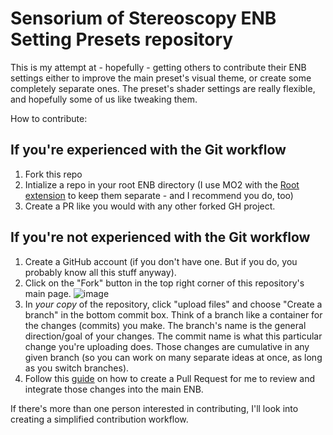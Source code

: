 # Sensorium of Stereoscopy ENB Setting Presets repository

This is my attempt at - hopefully - getting others to contribute their ENB settings either to improve the main preset's visual theme, or create some completely separate ones. The preset's shader settings are really flexible, and hopefully some of us like tweaking them.

How to contribute:

## If you're experienced with the Git workflow
1. Fork this repo
2. Intialize a repo in your root ENB directory (I use MO2 with the [Root extension](https://www.nexusmods.com/fallout4/mods/43814) to keep them separate - and I recommend you do, too)
3. Create a PR like you would with any other forked GH project.

## If you're not experienced with the Git workflow

1. Create a GitHub account (if you don't have one. But if you do, you probably know all this stuff anyway).
2. Click on the "Fork" button in the top right corner of this repository's main page. ![image](https://i.imgur.com/vKNybQ1.png)
3. In _your copy_ of the repository, click "upload files" and choose "Create a branch" in the bottom commit box. Think of a branch like a container for the changes (commits) you make. The branch's name is the general direction/goal of your changes. The commit name is what this particular change you're uploading does. Those changes are cumulative in any given branch (so you can work on many separate ideas at once, as long as you switch branches).
4. Follow this [guide](https://docs.github.com/en/github/collaborating-with-pull-requests/proposing-changes-to-your-work-with-pull-requests/creating-a-pull-request-from-a-fork) on how to create a Pull Request for me to review and integrate those changes into the main ENB.

If there's more than one person interested in contributing, I'll look into creating a simplified contribution workflow.
